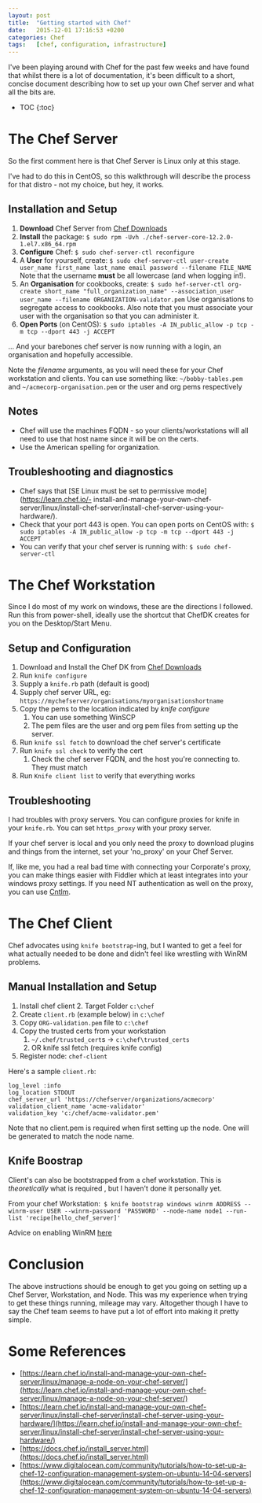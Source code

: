 ```yaml
---
layout:	post
title:	"Getting started with Chef"
date:	2015-12-01 17:16:53 +0200
categories:	Chef
tags:	[chef, configuration, infrastructure]
---
```


I've been playing around with Chef for the past few weeks and have found that whilst there is a lot of documentation, it's been difficult to a short, concise document describing how to set up your own Chef server and what all the bits are.

* TOC
{:toc}

# The Chef Server

So the first comment here is that Chef Server is Linux only at this stage.

I've had to do this in CentOS, so this walkthrough will describe the process for that distro - not my choice, but hey, it works.

## Installation and Setup

1.  **Download** Chef Server from [Chef Downloads](https://downloads.chef.io)
2.  **Install** the package: `$ sudo rpm -Uvh ./chef-server-core-12.2.0-1.el7.x86_64.rpm`
3.  **Configure** Chef: `$ sudo chef-server-ctl reconfigure`
4.  A **User** for yourself, create: `$ sudo chef-server-ctl user-create user_name first_name last_name email password --filename FILE_NAME`
Note that the username **must** be all lowercase (and when logging in!).
5.  An **Organisation** for cookbooks, create: `$ sudo hef-server-ctl org-create short_name "full_organization_name" --association_user user_name --filename ORGANIZATION-validator.pem`
Use organisations to segregate access to cookbooks. Also note that you must associate your user with the organisation so that you can administer it.
6.  **Open Ports** (on CentOS): `$ sudo iptables -A IN_public_allow -p tcp -m tcp --dport 443 -j ACCEPT`

... And your barebones chef server is now running with a login, an organisation and hopefully accessible.

Note the *filename* arguments, as you will need these for your Chef workstation and clients. You can use something like: `~/bobby-tables.pem` and `~/acmecorp-organisation.pem` or the user and org pems respectively

## Notes

-  Chef will use the machines FQDN - so your clients/workstations will all need to use that host name since it will be on the certs.
-  Use the American spelling for organi**z**ation.

## Troubleshooting and diagnostics
-  Chef says that [SE Linux must be set to permissive mode](https://learn.chef.io/- install-and-manage-your-own-chef-server/linux/install-chef-server/install-chef-server-using-your-hardware/).
- Check that your port 443 is open. You can open ports on CentOS with:
`$ sudo iptables -A IN_public_allow -p tcp -m tcp --dport 443 -j ACCEPT`
- You can verify that your chef server is running with:
`$ sudo chef-server-ctl`

# The Chef Workstation

Since I do most of my work on windows, these are the directions I followed. Run this from power-shell, ideally use the shortcut that ChefDK creates for you on the Desktop/Start Menu.

## Setup and Configuration

1.	Download and Install the Chef DK from [Chef Downloads](https://downloads.chef.io)
2.	Run `knife configure`
3.	Supply a `knife.rb` path (default is good)
4.	Supply chef server URL, eg: `https://mychefserver/organisations/myorganisationshortname`
5.	Copy the pems to the location indicated by *knife configure*
	1.	You can use something WinSCP
	2.	The pem files are the user and org pem files from setting up the server.
6.	Run `knife ssl fetch` to download the chef server's certificate
7.	Run `knife ssl check` to verify the cert
	1.	Check the chef server FQDN, and the host you're connecting to. They must match
8.	Run `Knife client list` to verify that everything works

##  Troubleshooting
I had troubles with proxy servers. You can configure proxies for knife in your `knife.rb`. You can set `https_proxy` with your proxy server. 

If your chef server is local and you only need the proxy to download plugins and things from the internet, set your 'no_proxy' on your Chef Server.

If, like me, you had a real bad time with connecting your Corporate's proxy, you can make things easier with Fiddler which at least integrates into your windows proxy settings. If you need NT authentication as well on the proxy, you can use [Cntlm](http://cntlm.sourceforge.net/).

# The Chef Client

Chef advocates using `knife bootstrap`-ing, but I wanted to get a feel for what actually needed to be done and didn't feel like wrestling with WinRM problems.

## Manual Installation and Setup

1.	Install chef client
	2.	Target Folder `c:\chef`
3.	Create `client.rb` (example below) in `c:\chef`
4.	Copy `ORG-validation.pem` file to `c:\chef`
5.	Copy the trusted certs from your workstation
	1.	`~/.chef/trusted_cert`s -> `c:\chef\trusted_certs`
	2.	OR knife ssl fetch (requires knife config)
6.	Register node: `chef-client`

Here's a sample `client.rb`:

~~~
log_level :info
log_location STDOUT
chef_server_url 'https://chefserver/organizations/acmecorp'
validation_client_name 'acme-validator'
validation_key 'c:/chef/acme-validator.pem'
~~~

Note that no client.pem is required when first setting up the node. One will be generated to match the node name.

## Knife Boostrap

Client's can also be bootstrapped from a chef workstation. This is *theoretically* what is required , but I haven't done it personally yet.

From your chef Workstation:`
$ knife bootstrap windows winrm ADDRESS --winrm-user USER --winrm-password 'PASSWORD' --node-name node1 --run-list 'recipe[hello_chef_server]'`

Advice on enabling WinRM [here](http://linux.last-bastion.net/infocentre/how-to/winrm)

# Conclusion

The above instructions should be enough to get you going on setting up a Chef Server, Workstation, and Node. This was my experience when trying to get these things running, mileage may vary. Altogether though I have to say the Chef team seems to have put a lot of effort into making it pretty simple.

# Some References

- [https://learn.chef.io/install-and-manage-your-own-chef-server/linux/manage-a-node-on-your-chef-server/](https://learn.chef.io/install-and-manage-your-own-chef-server/linux/manage-a-node-on-your-chef-server/)
- [https://learn.chef.io/install-and-manage-your-own-chef-server/linux/install-chef-server/install-chef-server-using-your-hardware/](https://learn.chef.io/install-and-manage-your-own-chef-server/linux/install-chef-server/install-chef-server-using-your-hardware/)
- [https://docs.chef.io/install_server.html](https://docs.chef.io/install_server.html)
- [https://www.digitalocean.com/community/tutorials/how-to-set-up-a-chef-12-configuration-management-system-on-ubuntu-14-04-servers](https://www.digitalocean.com/community/tutorials/how-to-set-up-a-chef-12-configuration-management-system-on-ubuntu-14-04-servers)
